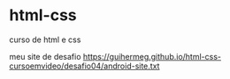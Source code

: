 # html-css
 curso de html e css


meu site de desafio <a href="https://guihermeg.github.io/html-css-cursoemvideo/desafio04/android-site.txt">https://guihermeg.github.io/html-css-cursoemvideo/desafio04/android-site.txt</a>
